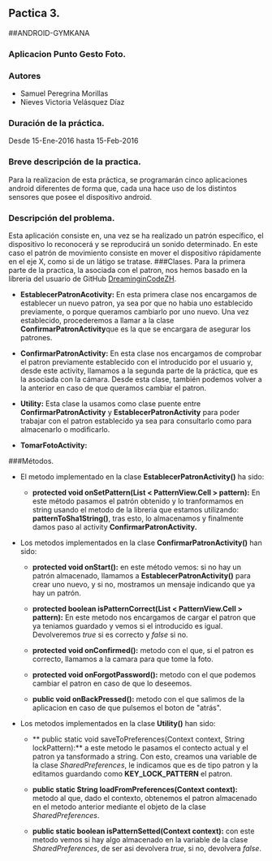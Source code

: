## Pactica 3.
##ANDROID-GYMKANA
### Aplicacion Punto Gesto Foto.
### Autores
* Samuel Peregrina Morillas
* Nieves Victoria Velásquez Díaz

### Duración de la práctica.
Desde 15-Ene-2016 hasta 15-Feb-2016

### Breve descripción de la practica.
Para la realizacion de esta práctica, se programarán cinco aplicaciones android diferentes de forma que, cada una hace uso de los distintos sensores que posee el dispositivo android.
### Descripción del problema.
Esta aplicación consiste en, una vez se ha realizado un patrón específico, el dispositivo lo reconocerá y se reproducirá un sonido determinado. En este caso el patrón de movimiento consiste en mover el dispositivo rápidamente en el eje X, como si de un látigo se tratase.
###Clases.
Para la primera parte de la practica, la asociada con el patron, nos hemos basado en la libreria del usuario de GitHub [DreaminginCodeZH](https://github.com/DreaminginCodeZH/PatternLock).

* **EstablecerPatronAcotivity:** En esta primera clase nos encargamos de establecer un nuevo patron, ya sea por que no habia uno establecido previamente, o porque queramos cambiarlo por uno nuevo. Una vez establecido, procederemos a llamar a la clase **ConfirmarPatronActivity**que es la que se encargara de asegurar los patrones.

* **ConfirmarPatronActivity:** En esta clase nos encargamos de comprobar el patron previamente establecido con el introducido por el usuario y, desde este activity, llamamos a la segunda parte de la práctica, que es la asociada con la cámara. Desde esta clase, también podemos volver a la anterior en caso de que queramos cambiar el patron.
* **Utility:** Esta clase la usamos como clase puente entre **ConfirmarPatronActivity** y **EstablecerPatronActivity** para poder trabajar con el patron establecido ya sea para consultarlo como para almacenarlo o modificarlo.

* **TomarFotoActivity:**

###Métodos.
* El metodo implementado en la clase **EstablecerPatronActivity()** ha sido:
	
	* **protected void onSetPattern(List < PatternView.Cell \> pattern):** En este método pasamos el patrón obtenido y lo tranformamos en string usando el metodo de la libreria que estamos utilizando: **patternToSha1String()**, tras esto, lo almacenamos y finalmente damos paso al activity **ConfirmarPatronActivity.**

*  Los metodos implementados en la clase **ConfirmarPatronActivity()** han sido:
	*	**protected void onStart():** en este método vemos: si no hay un patrón almacenado, llamamos a **EstablecerPatronActivity()** para crear uno nuevo, y si no, mostramos un mensaje indicando que ya hay un patrón.

	* **protected boolean isPatternCorrect(List < PatternView.Cell \> pattern):** En este metodo nos encargamos de cargar el patron que ya teniamos guardado y vemos si el introducido es igual. Devolveremos *true* si es correcto y *false* si no.
	
	* **protected void onConfirmed():** metodo con el que, si el patron es correcto, llamamos a la camara para que tome la foto.

	* **protected void onForgotPassword():** metodo con el que podemos cambiar el patron en caso de que lo deseemos.

	* **public void onBackPressed():** metodo con el que salimos de la aplicacion en caso de que pulsemos el boton de "atrás".

* Los metodos implementados en la clase **Utility()** han sido:
	* ** public static void saveToPreferences(Context context, String lockPattern):** a este metodo le pasamos el contecto actual y el patron ya tansformado a string. Con esto, creamos una variable de la clase *SharedPreferences*, le indicamos que es de tipo patron y la editamos guardando  como **KEY_LOCK_PATTERN** el patron.
	
	* **public static String loadFromPreferences(Context context):** metodo al que, dado el contexto, obtenemos el patron almacenado en el metodo anterior mediante el objeto de la clase *SharedPreferences*.
	
	* **public static boolean isPatternSetted(Context context):** con este metodo vemos si hay algo almacenado en la variable de la clase *SharedPreferences*, de ser asi devolvera *true*, si no, devolvera *false*.


